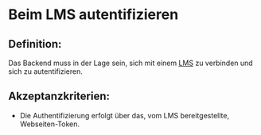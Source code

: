 # Beim LMS autentifizieren



## Definition:

Das Backend muss in der Lage sein, sich mit einem [LMS](Learning-Management-System-GE.md) zu verbinden und sich zu autentifizieren.


## Akzeptanzkriterien:
 - Die Authentifizierung erfolgt über das, vom LMS bereitgestellte, Webseiten-Token.
